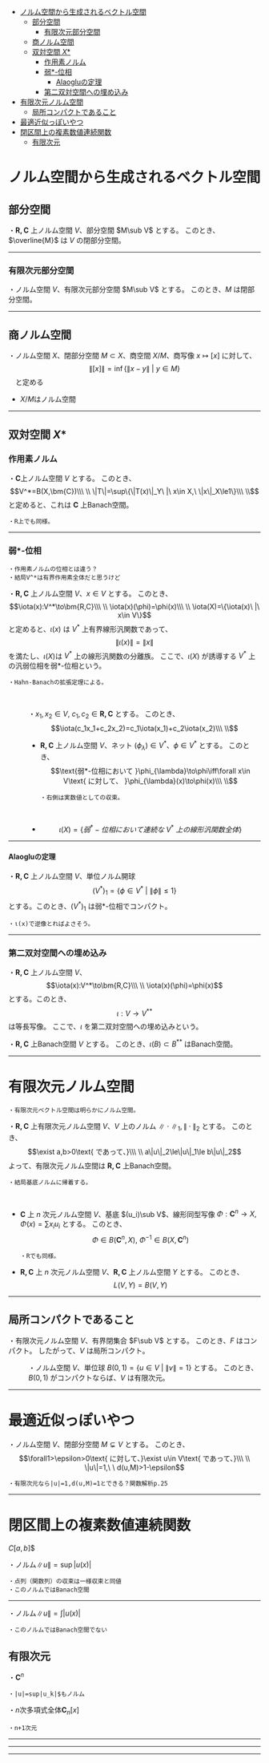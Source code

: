 
- [ノルム空間から生成されるベクトル空間](#ノルム空間から生成されるベクトル空間)
  - [部分空間](#部分空間)
    - [有限次元部分空間](#有限次元部分空間)
  - [商ノルム空間](#商ノルム空間)
  - [双対空間 $X$\*](#双対空間-x)
    - [作用素ノルム](#作用素ノルム)
    - [弱\*-位相](#弱-位相)
      - [Alaogluの定理](#alaogluの定理)
    - [第二双対空間への埋め込み](#第二双対空間への埋め込み)
- [有限次元ノルム空間](#有限次元ノルム空間)
  - [局所コンパクトであること](#局所コンパクトであること)
- [最適近似っぽいやつ](#最適近似っぽいやつ)
- [閉区間上の複素数値連続関数](#閉区間上の複素数値連続関数)
  - [有限次元](#有限次元)




# ノルム空間から生成されるベクトル空間

## 部分空間

・$\bm{R,C}$ 上ノルム空間 $V$、部分空間 $M\sub V$ とする。
このとき、$\overline{M}$ は $V$ の閉部分空間。

---

### 有限次元部分空間

・ノルム空間 $V$、有限次元部分空間 $M\sub V$ とする。
このとき、$M$ は閉部分空間。

---

## 商ノルム空間

 ・ノルム空間 $X$、閉部分空間 $M\subset X$、商空間 $X/M$、商写像 $x\mapsto[x]$ に対して、
 $$\|[x]\|=\inf\{\|x-y\| \ |\ y\in M\}$$　と定める

 - $X/M$はノルム空間

---

## 双対空間 $X$*

### 作用素ノルム

・$\bm{C}$上ノルム空間 $V$ とする。
このとき、
$$V^*=B(X,\bm{C})\\\ \\
\|T\|=\sup\{\|T(x)\|_Y\ |\ x\in X,\ \|x\|_X\le1\}\\\ \\$$
と定めると、これは $\bm{C}$ 上Banach空間。

    ・R上でも同様。

---

### 弱*-位相

    ・作用素ノルムの位相とは違う？
    ・結局V^*は有界作用素全体だと思うけど

<dl><dt>

・$\bm{R,C}$ 上ノルム空間 $V$、$x\in V$ とする。
このとき、
$$\iota(x):V^*\to\bm{R,C}\\\ \\
\iota(x)(\phi)=\phi(x)\\\ \\
\iota(X)=\{\iota(x)\ |\ x\in V\}$$
と定めると、$\iota(x)$ は $V^*$ 上有界線形汎関数であって、
$$\|\iota(x)\|=\|x\|$$
を満たし、$\iota(X)$は $V^*$ 上の線形汎関数の分離族。
ここで、$\iota(X)$ が誘導する $V^*$ 上の汎弱位相を弱$*$-位相という。
<br>

    ・Hahn-Banachの拡張定理による。
<br>

</dt><dd>

・$x_1,x_2\in V,\ c_1,c_2\in\bm{R,C}$ とする。
このとき、
$$\iota(c_1x_1+c_2x_2)=c_1\iota(x_1)+c_2\iota(x_2)\\\ \\$$

- $\bm{R,C}$ 上ノルム空間 $V$、ネット $(\phi_{\lambda})\in V^*$、$\phi\in V^*$ とする。
このとき、
$$\text{弱*-位相において }\phi_{\lambda}\to\phi\iff\forall x\in V\text{ に対して、 }\phi_{\lambda}(x)\to\phi(x)\\\ \\$$

      ・右側は実数値としての収束。
<br>

- $$\iota(X)=\{{弱}^*-{位相において連続な}\ V^*\ {上の線形汎関数全体}\}$$



</dd></dl> 

--- 

#### Alaogluの定理

・$\bm{R,C}$ 上ノルム空間 $V$、単位ノルム開球$$(V^*)_1=\{\phi\in V^*\ |\ \|\phi\|\le1\}$$
とする。このとき、$(V^*)_1$ は弱*-位相でコンパクト。

    ・ι(x)で逆像とればよさそう。

---

### 第二双対空間への埋め込み

・$\bm{R,C}$ 上ノルム空間 $V$、$$\iota(x):V^*\to\bm{R,C}\\\ \\
\iota(x)(\phi)=\phi(x)$$
とする。このとき、
$$\iota:V\to V^{**}$$
は等長写像。
ここで、$\iota$ を第二双対空間への埋め込みという。
<br>


・$\bm{R,C}$ 上Banach空間 $V$ とする。
このとき、$\iota(B)\subset B^{**}$ はBanach空間。

---



# 有限次元ノルム空間

    ・有限次元ベクトル空間は明らかにノルム空間。

・$\bm{R,C}$ 上有限次元ノルム空間 $V$、$V$ 上のノルム $\|\cdot\|_1,\|\cdot\|_2$ とする。
このとき、
$$\exist a,b>0\text{ であって、}\\\ \\
a\|u\|_2\le\|u\|_1\le b\|u\|_2$$
よって、有限次元ノルム空間は $\bm{R,C}$ 上Banach空間。
<br>

    ・結局基底ノルムに帰着する。
<br>

- $\bm{C}$ 上 $n$ 次元ノルム空間 $V$、基底 $(u_i)\sub V$、線形同型写像 $\Phi:\bm{C}^n\to X,\Phi(x)=\sum x_iu_i$ とする。
このとき、$$\Phi\in B(\bm{C}^n,X),\ \Phi^{-1}\in B(X,\bm{C}^n)$$ 

      ・Rでも同様。

- $\bm{R,C}$ 上 $n$ 次元ノルム空間 $V$、$\bm{R,C}$ 上ノルム空間 $Y$ とする。
このとき、
$$L(V,Y)=B(V,Y)$$

---

## 局所コンパクトであること

<dl><dt>

・有限次元ノルム空間 $V$、有界閉集合 $F\sub V$ とする。
このとき、$F$ はコンパクト。
したがって、$V$ は局所コンパクト。
<br>

</dt><dd>

・ノルム空間 $V$、単位球 $B(0,1)=\{u\in V\ |\ \|v\|=1\}$ とする。
このとき、$B(0,1)$ がコンパクトならば、$V$ は有限次元。

</dd></dl> 

---

# 最適近似っぽいやつ

・ノルム空間 $V$、閉部分空間 $M\subsetneq V$ とする。
このとき、
$$\forall1>\epsilon>0\text{ に対して、}\exist u\in V\text{ であって、}\\\ \\
\|u\|=1,\ \ d(u,M)>1-\epsilon$$

    ・有限次元なら|u|=1,d(u,M)=1とできる？関数解析p.25

---

# 閉区間上の複素数値連続関数
$C[a,b]$$

・ノルム$\|u\|=\sup|u(x)|$

    ・点列（関数列）の収束は一様収束と同値
    ・このノルムではBanach空間

---

・ノルム$\|u\|=\int|u(x)|$

    ・このノルムではBanach空間でない


## 有限次元

・$\bm{C}^n$

    ・|u|=sup|u_k|$もノルム

・$n$次多項式全体$\bm{C}_n[x]$

    ・n+1次元

---
---
---



